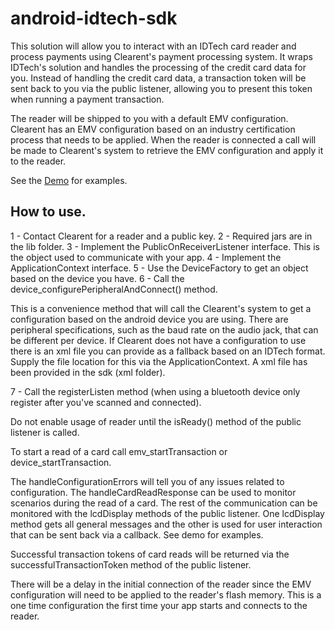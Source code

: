 # android-idtech-sdk

This solution will allow you to interact with an IDTech card reader and process payments using Clearent's payment processing system. It wraps IDTech's solution and handles the processing of the credit card data for you. Instead of handling the credit card data, a transaction token will be sent back to you via the public listener, allowing you to present this token when running a payment transaction.

The reader will be shipped to you with a default EMV configuration. Clearent has an EMV configuration based on an industry certification process that needs to be applied. When the reader is connected a call will be made to Clearent's system to retrieve the EMV configuration and apply it to the reader.

See the <a href="https://github.com/clearent/Android_IDTech_VP3300_Demo" target="_blank">Demo</a> for examples.

## How to use.
1 - Contact Clearent for a reader and a public key.
2 - Required jars are in the lib folder.
3 - Implement the PublicOnReceiverListener interface. This is the object used to communicate with your app.
4 - Implement the ApplicationContext interface.
5 - Use the DeviceFactory to get an object based on the device you have.
6 - Call the device_configurePeripheralAndConnect() method.

  This is a convenience method that will call the Clearent's system to get a configuration based on the android device you are using. There are peripheral specifications, such as the baud rate on the audio jack, that can be different per device. If Clearent does not have a configuration to use there is an xml file you can provide as a fallback based on an IDTech format. Supply the file location for this via the ApplicationContext.
  A xml file has been provided in the sdk (xml folder).

7 - Call the registerListen method (when using a bluetooth device only register after you've scanned and connected).

Do not enable usage of reader until the isReady() method of the public listener is called.

To start a read of a card call emv_startTransaction or device_startTransaction.

The handleConfigurationErrors will tell you of any issues related to configuration. The handleCardReadResponse can be used to monitor scenarios during the read of a card. The rest of the communication can be monitored with the lcdDisplay methods of the public listener. One lcdDisplay method gets all general messages and the other is used for user interaction that can be sent back via a callback. See demo for examples.

Successful transaction tokens of card reads will be returned via the successfulTransactionToken method of the public listener.

There will be a delay in the initial connection of the reader since the EMV configuration will need to be applied to the reader's flash memory. This is a one time configuration the first time your app starts and connects to the reader.
